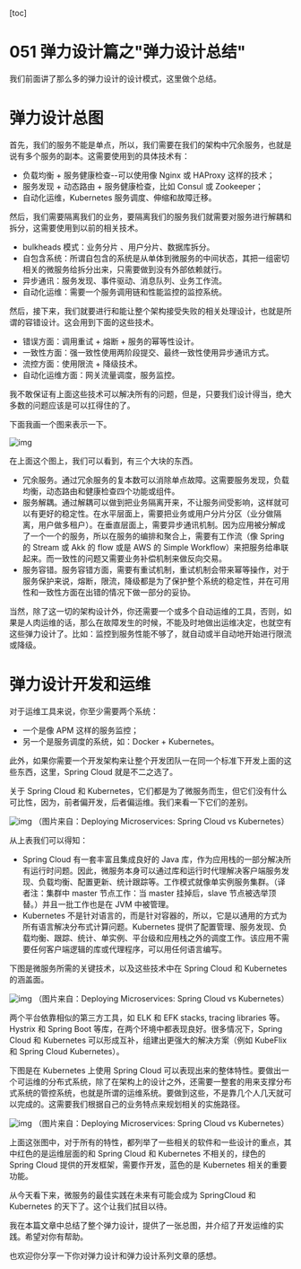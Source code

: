 [toc]
# 051 弹力设计篇之"弹力设计总结"

我们前面讲了那么多的弹力设计的设计模式，这里做个总结。

# 弹力设计总图

首先，我们的服务不能是单点，所以，我们需要在我们的架构中冗余服务，也就是说有多个服务的副本。这需要使用到的具体技术有：

* 负载均衡 + 服务健康检查--可以使用像 Nginx 或 HAProxy 这样的技术；
* 服务发现 + 动态路由 + 服务健康检查，比如 Consul 或 Zookeeper；
* 自动化运维，Kubernetes 服务调度、伸缩和故障迁移。

然后，我们需要隔离我们的业务，要隔离我们的服务我们就需要对服务进行解耦和拆分，这需要使用到以前的相关技术。

* bulkheads 模式：业务分片 、用户分片、数据库拆分。
* 自包含系统：所谓自包含的系统是从单体到微服务的中间状态，其把一组密切相关的微服务给拆分出来，只需要做到没有外部依赖就行。
* 异步通讯：服务发现、事件驱动、消息队列、业务工作流。
* 自动化运维：需要一个服务调用链和性能监控的监控系统。

然后，接下来，我们就要进行和能让整个架构接受失败的相关处理设计，也就是所谓的容错设计。这会用到下面的这些技术。

* 错误方面：调用重试 + 熔断 + 服务的幂等性设计。
* 一致性方面：强一致性使用两阶段提交、最终一致性使用异步通讯方式。
* 流控方面：使用限流 + 降级技术。
* 自动化运维方面：网关流量调度，服务监控。

我不敢保证有上面这些技术可以解决所有的问题，但是，只要我们设计得当，绝大多数的问题应该是可以扛得住的了。

下面我画一个图来表示一下。

![img](assets/f9e6efa6202103a14d358ff6c80f0a2b.png)

在上面这个图上，我们可以看到，有三个大块的东西。

* 冗余服务。通过冗余服务的复本数可以消除单点故障。这需要服务发现，负载均衡，动态路由和健康检查四个功能或组件。
* 服务解耦。通过解耦可以做到把业务隔离开来，不让服务间受影响，这样就可以有更好的稳定性。在水平层面上，需要把业务或用户分片分区（业分做隔离，用户做多租户）。在垂直层面上，需要异步通讯机制。因为应用被分解成了一个一个的服务，所以在服务的编排和聚合上，需要有工作流（像 Spring 的 Stream 或 Akk 的 flow 或是 AWS 的 Simple Workflow）来把服务给串联起来。而一致性的问题又需要业务补偿机制来做反向交易。
* 服务容错。服务容错方面，需要有重试机制，重试机制会带来幂等操作，对于服务保护来说，熔断，限流，降级都是为了保护整个系统的稳定性，并在可用性和一致性方面在出错的情况下做一部分的妥协。

当然，除了这一切的架构设计外，你还需要一个或多个自动运维的工具，否则，如果是人肉运维的话，那么在故障发生的时候，不能及时地做出运维决定，也就空有这些弹力设计了。比如：监控到服务性能不够了，就自动或半自动地开始进行限流或降级。

# 弹力设计开发和运维

对于运维工具来说，你至少需要两个系统：

* 一个是像 APM 这样的服务监控；
* 另一个是服务调度的系统，如：Docker + Kubernetes。

此外，如果你需要一个开发架构来让整个开发团队一在同一个标准下开发上面的这些东西，这里，Spring Cloud 就是不二之选了。

关于 Spring Cloud 和 Kubernetes，它们都是为了微服务而生，但它们没有什么可比性，因为，前者偏开发，后者偏运维。我们来看一下它们的差别。

![img](assets/35cd0722f99f91c904944ac1bbdd56f4.png) （图片来自：Deploying Microservices: Spring Cloud vs Kubernetes）

从上表我们可以得知：

* Spring Cloud 有一套丰富且集成良好的 Java 库，作为应用栈的一部分解决所有运行时问题。因此，微服务本身可以通过库和运行时代理解决客户端服务发现、负载均衡、配置更新、统计跟踪等。工作模式就像单实例服务集群。（译者注：集群中 master 节点工作：当 master 挂掉后，slave 节点被选举顶替。）并且一批工作也是在 JVM 中被管理。
* Kubernetes 不是针对语言的，而是针对容器的，所以，它是以通用的方式为所有语言解决分布式计算问题。Kubernetes 提供了配置管理、服务发现、负载均衡、跟踪、统计、单实例、平台级和应用栈之外的调度工作。该应用不需要任何客户端逻辑的库或代理程序，可以用任何语言编写。

下图是微服务所需的关键技术，以及这些技术中在 Spring Cloud 和 Kubernetes 的涵盖面。

![img](assets/dcab89f031d1a7083b4f0b3091873caf.png) （图片来自：Deploying Microservices: Spring Cloud vs Kubernetes）

两个平台依靠相似的第三方工具，如 ELK 和 EFK stacks, tracing libraries 等。Hystrix 和 Spring Boot 等库，在两个环境中都表现良好。很多情况下，Spring Cloud 和 Kubernetes 可以形成互补，组建出更强大的解决方案（例如 KubeFlix 和 Spring Cloud Kubernetes）。

下图是在 Kubernetes 上使用 Spring Cloud 可以表现出来的整体特性。要做出一个可运维的分布式系统，除了在架构上的设计之外，还需要一整套的用来支撑分布式系统的管控系统，也就是所谓的运维系统。要做到这些，不是靠几个人几天就可以完成的。这需要我们根据自己的业务特点来规划相关的实施路径。

![img](assets/41e9f7a084e6c81fcb3bb42d43b0076a.png) （图片来自：Deploying Microservices: Spring Cloud vs Kubernetes）

上面这张图中，对于所有的特性，都列举了一些相关的软件和一些设计的重点，其中红色的是运维层面的和 Spring Cloud 和 Kubernetes 不相关的，绿色的 Spring Cloud 提供的开发框架，需要作开发，蓝色的是 Kubernetes 相关的重要功能。

从今天看下来，微服务的最佳实践在未来有可能会成为 SpringCloud 和 Kubernetes 的天下了。这个让我们拭目以待。

我在本篇文章中总结了整个弹力设计，提供了一张总图，并介绍了开发运维的实践。希望对你有帮助。

也欢迎你分享一下你对弹力设计和弹力设计系列文章的感想。  
